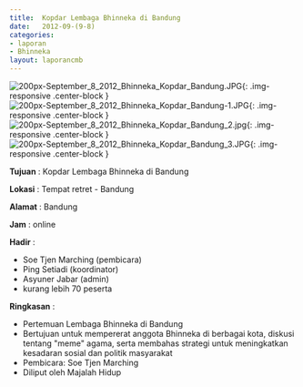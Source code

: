 ```yaml
---	
title: 	Kopdar Lembaga Bhinneka di Bandung
date: 	2012-09-(9-8)
categories:	
- laporan	
- Bhinneka	
layout: laporancmb	
---	
```

	
![200px-September_8_2012_Bhinneka_Kopdar_Bandung.JPG](/uploads/200px-September_8_2012_Bhinneka_Kopdar_Bandung.JPG){: .img-responsive .center-block }	
![200px-September_8_2012_Bhinneka_Kopdar_Bandung-1.JPG](/uploads/200px-September_8_2012_Bhinneka_Kopdar_Bandung-1.JPG){: .img-responsive .center-block }	
![200px-September_8_2012_Bhinneka_Kopdar_Bandung_2.jpg](/uploads/200px-September_8_2012_Bhinneka_Kopdar_Bandung_2.JPG){: .img-responsive .center-block }	
![200px-September_8_2012_Bhinneka_Kopdar_Bandung_3.JPG](/uploads/200px-September_8_2012_Bhinneka_Kopdar_Bandung_3.JPG){: .img-responsive .center-block }		

**Tujuan** :	Kopdar Lembaga Bhinneka di Bandung
	
**Lokasi** :	Tempat retret - Bandung
	
**Alamat** : 	Bandung
	
**Jam** :	online
	
**Hadir** :	
*	Soe Tjen Marching (pembicara)
*	Ping Setiadi (koordinator)
*	Asyuner Jabar (admin)
*	kurang lebih 70 peserta

**Ringkasan** :	
*	Pertemuan Lembaga Bhinneka di Bandung
*	Bertujuan untuk mempererat anggota Bhinneka di berbagai kota, diskusi tentang "meme" agama, serta membahas strategi untuk meningkatkan kesadaran sosial dan politik masyarakat
*	Pembicara: Soe Tjen Marching
*	Diliput oleh Majalah Hidup
